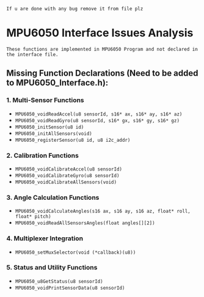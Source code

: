 `If u are done with any bug remove it from file plz`


# MPU6050 Interface Issues Analysis
`These functions are implemented in MPU6050 Program and not declared in the interface file.`

## Missing Function Declarations (Need to be added to MPU6050_Interface.h):

### 1. Multi-Sensor Functions
- `MPU6050_voidReadAccel(u8 sensorId, s16* ax, s16* ay, s16* az)`
- `MPU6050_voidReadGyro(u8 sensorId, s16* gx, s16* gy, s16* gz)`
- `MPU6050_initSensor(u8 id)`
- `MPU6050_initAllSensors(void)`
- `MPU6050_registerSensor(u8 id, u8 i2c_addr)`

### 2. Calibration Functions  
- `MPU6050_voidCalibrateAccel(u8 sensorId)`
- `MPU6050_voidCalibrateGyro(u8 sensorId)`
- `MPU6050_voidCalibrateAllSensors(void)`

### 3. Angle Calculation Functions
- `MPU6050_voidCalculateAngles(s16 ax, s16 ay, s16 az, float* roll, float* pitch)`
- `MPU6050_voidReadAllSensorsAngles(float angles[][2])`

### 4. Multiplexer Integration
- `MPU6050_setMuxSelector(void (*callback)(u8))`

### 5. Status and Utility Functions
- `MPU6050_u8GetStatus(u8 sensorId)`
- `MPU6050_voidPrintSensorData(u8 sensorId)`